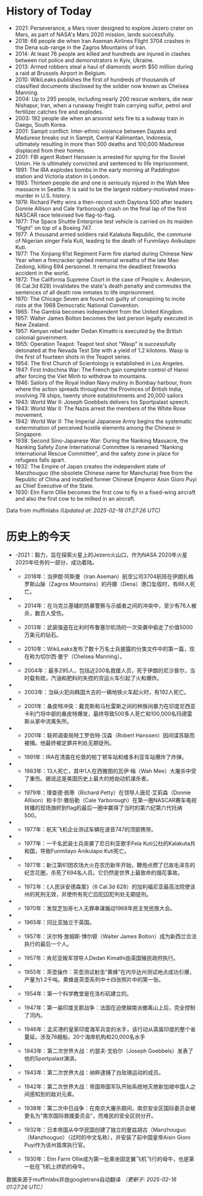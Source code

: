 # History of Today 

- 2021: Perseverance, a Mars rover designed to explore Jezero crater on Mars, as part of NASA's Mars 2020 mission, lands successfully.
- 2018: 66 people die when Iran Aseman Airlines Flight 3704 crashes in the Dena sub-range in the Zagros Mountains of Iran.
- 2014: At least 76 people are killed and hundreds are injured in clashes between riot police and demonstrators in Kyiv, Ukraine.
- 2013: Armed robbers steal a haul of diamonds worth $50 million during a raid at Brussels Airport in Belgium.
- 2010: WikiLeaks publishes the first of hundreds of thousands of classified documents disclosed by the soldier now known as Chelsea Manning.
- 2004: Up to 295 people, including nearly 200 rescue workers, die near Nishapur, Iran, when a runaway freight train carrying sulfur, petrol and fertilizer catches fire and explodes.
- 2003: 192 people die when an arsonist sets fire to a subway train in Daegu, South Korea.
- 2001: Sampit conflict: Inter-ethnic violence between Dayaks and Madurese breaks out in Sampit, Central Kalimantan, Indonesia, ultimately resulting in more than 500 deaths and 100,000 Madurese displaced from their homes.
- 2001: FBI agent Robert Hanssen is arrested for spying for the Soviet Union. He is ultimately convicted and sentenced to life imprisonment.
- 1991: The IRA explodes bombs in the early morning at Paddington station and Victoria station in London.
- 1983: Thirteen people die and one is seriously injured in the Wah Mee massacre in Seattle. It is said to be the largest robbery-motivated mass-murder in U.S. history.
- 1979: Richard Petty wins a then-record sixth Daytona 500 after leaders Donnie Allison and Cale Yarborough crash on the final lap of the first NASCAR race televised live flag-to-flag.
- 1977: The Space Shuttle Enterprise test vehicle is carried on its maiden "flight" on top of a Boeing 747.
- 1977: A thousand armed soldiers raid Kalakuta Republic, the commune of Nigerian singer Fela Kuti, leading to the death of Funmilayo Anikulapo Kuti.
- 1977: The Xinjiang 61st Regiment Farm fire started during Chinese New Year when a firecracker ignited memorial wreaths of the late Mao Zedong, killing 694 personnel. It remains the deadliest fireworks accident in the world.
- 1972: The California Supreme Court in the case of People v. Anderson, (6 Cal.3d 628) invalidates the state's death penalty and commutes the sentences of all death row inmates to life imprisonment.
- 1970: The Chicago Seven are found not guilty of conspiring to incite riots at the 1968 Democratic National Convention.
- 1965: The Gambia becomes independent from the United Kingdom.
- 1957: Walter James Bolton becomes the last person legally executed in New Zealand.
- 1957: Kenyan rebel leader Dedan Kimathi is executed by the British colonial government.
- 1955: Operation Teapot: Teapot test shot "Wasp" is successfully detonated at the Nevada Test Site with a yield of 1.2 kilotons.  Wasp is the first of fourteen shots in the Teapot series.
- 1954: The first Church of Scientology is established in Los Angeles.
- 1947: First Indochina War: The French gain complete control of Hanoi after forcing the Viet Minh to withdraw to mountains.
- 1946: Sailors of the Royal Indian Navy mutiny in Bombay harbour, from where the action spreads throughout the Provinces of British India, involving 78 ships, twenty shore establishments and 20,000 sailors
- 1943: World War II: Joseph Goebbels delivers his Sportpalast speech.
- 1943: World War II: The Nazis arrest the members of the White Rose movement.
- 1942: World War II: The Imperial Japanese Army begins the systematic extermination of perceived hostile elements among the Chinese in Singapore.
- 1938: Second Sino-Japanese War: During the Nanking Massacre, the Nanking Safety Zone International Committee is renamed "Nanking International Rescue Committee", and the safety zone in place for refugees falls apart.
- 1932: The Empire of Japan creates the independent state of Manzhouguo (the obsolete Chinese name for Manchuria) free from the Republic of China and installed former Chinese Emperor Aisin Gioro Puyi as Chief Executive of the State.
- 1930: Elm Farm Ollie becomes the first cow to fly in a fixed-wing aircraft and also the first cow to be milked in an aircraft.

Data from muffinlabs
*(Updated at: 2025-02-18 01:27:26 UTC)*

# 历史上的今天 

- -2021：毅力，旨在探索火星上的Jezero火山口，作为NASA 2020年火星2020年任务的一部分，成功着陆。
- -  2018年：当伊朗·阿斯曼（Iran Aseman）航空公司3704航班在伊朗扎格罗斯山脉（Zagros Mountains）的丹娜（Dena）港口坠毁时，有66人死亡。
- -  2014年：在乌克兰基辅的防暴警察与示威者之间的冲突中，至少有76人被杀，数百人受伤。
- -  2013年：武装强盗在比利时布鲁塞尔机场的一次突袭中偷走了价值5000万美元的钻石。
- -  2010年：WikiLeaks发布了数十万名士兵披露的分类文件中的第一篇，现在称为切尔西·曼宁（Chelsea Manning）。
- -  2004年：最多295人，包括近200名救援人员，死于伊朗的尼沙普尔，当时载有硫，汽油和肥料的失控的货运火车引起了火和爆炸。
- -  2003年：当纵火犯向韩国大古的一辆地铁火车起火时，有192人死亡。
- -  2001年：桑皮特冲突：戴克斯和马杜雷斯之间的种族间暴力在印度尼西亚卡利门坦中部的桑皮特爆发，最终导致500多人死亡和100,000名玛德雷斯从家中流离失所。
- -  2001年：联邦调查局特工罗伯特·汉森（Robert Hanssen）因间谍苏联而被捕。他最终被定罪并判处无期徒刑。
- -  1991年：IRA在清晨在伦敦的帕丁顿车站和维多利亚车站爆炸了炸弹。
- -  1983年：13人死亡，其中1人在西雅图的瓦伊·梅（Wah Mee）大屠杀中受了重伤。据说这是美国历史上最大的抢劫动机谋杀者。
- -  1979年：理查德·佩蒂（Richard Petty）在领导人唐尼·艾莉森（Donnie Allison）和卡尔·雅伯勒（Cale Yarborough）在第一圈NASCAR赛车电视转播的现场旗帜到flag的最后一圈中赢得了当时的第六纪第六代托纳500。
- -  1977年：航天飞机企业测试车辆在波音747的顶部携带。
- -  1977年：一千名武装士兵突袭了尼日利亚歌手Fela Kuti公社的Kalakuta共和国，导致Funmilayo Anikulapo Kuti死亡。
- -  1977年：新江第61团农场大火在农历新年开始，鞭炮点燃了已故毛泽东的纪念花圈，杀死了694名人员。它仍然是世界上最致命的烟花事故。
- -  1972年：《人民诉安德森案》（6 Cal.3d 628）的加利福尼亚最高法院使该州的死刑无效，并使所有死亡囚犯囚犯判处无期徒刑。
- -  1970年：发现芝加哥七人无罪串谋煽动1968年民主党民族大会。
- -  1965年：冈比亚独立于英国。
- -  1957年：沃尔特·詹姆斯·博尔顿（Walter James Bolton）成为新西兰合法执行的最后一个人。
- -  1957年：肯尼亚叛军领导人Dedan Kimathi由英国殖民政府执行。
- -  1955年：茶壶操作：茶壶测试射击“黄蜂”在内华达州测试地点成功引爆，产量为1.2千吨。黄蜂是茶壶系列中十四张照片中的第一张。
- -  1954年：第一个科学教堂是在洛杉矶建立的。
- -  1947年：第一届印度支那战争：法国在迫使越南派撤离山上后，完全控制了河内。
- -  1946年：孟买港的皇家印度海军兵变的水手，该行动从英属印度的整个省蔓延，涉及78艘船，20个海岸机构和20,000名水手
- -  1943年：第二次世界大战：约瑟夫·戈伯尔（Joseph Goebbels）发表了他的Sportpalast演讲。
- -  1943年：第二次世界大战：纳粹逮捕了白玫瑰运动的成员。
- -  1942年：第二次世界大战：帝国帝国军队开始系统地灭绝新加坡中国人之间感知到的敌对元素。
- -  1938年：第二次中日战争：在南京大屠杀期间，南京安全区国际委员会被更名为“南京国际救援委员会”，而难民的安全区则分开。
- -  1932年：日本帝国从中华民国创建了独立的曼兹胡古（Manzhouguo（Manzhouguo）（过时的中文名称），并安装了前中国皇帝Aisin Gioro Puyi作为该州首席执行官。
- -  1930年：Elm Farm Ollie成为第一批乘坐固定翼飞机飞行的母牛，也是第一批在飞机上挤奶的母牛。

数据来源于muffinlabs并由googletrans自动翻译
*（更新于: 2025-02-18 01:27:26 UTC）*